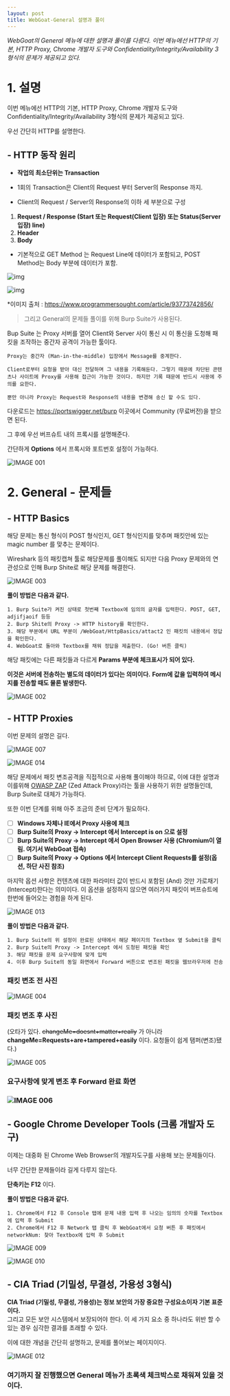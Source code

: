 ```yaml
---
layout: post
title: WebGoat-General 설명과 풀이
---
```



*WebGoat의 General 메뉴에 대한 설명과 풀이를 다룬다.*
*이번 메뉴에선 HTTP의 기본, HTTP Proxy, Chrome 개발자 도구와 Confidentiality/Integrity/Availability 3형식의 문제가 제공되고 있다.*



# 1. 설명



이번 메뉴에선 HTTP의 기본, HTTP Proxy, Chrome 개발자 도구와 Confidentiality/Integrity/Availability 3형식의 문제가 제공되고 있다.

우선 간단히 HTTP를 설명한다. 



## - HTTP 동작 원리

- **작업의 최소단위는 Transaction**
- 1회의 Transaction은 Client의 Request 부터 Server의 Response 까지.

- Client의 Request / Server의 Response의 이하 세 부분으로 구성

1. **Request / Response (Start 또는 Request(Client 입장) 또는 Status(Server 입장) line)**
2. **Header**
3. **Body**

* 기본적으로 GET Method 는 Request Line에 데이터가 포함되고, POST Method는 Body 부분에 데이터가 포함.

![img](https://www.programmersought.com/images/677/93df016d213e2419d5738192613b428d.png)

![img](https://www.programmersought.com/images/785/701272696c7b9f40c8d78771d3153ff9.png)

*이미지 출처 : https://www.programmersought.com/article/93773742856/





> 그리고 General의 문제들 풀이를 위해 Burp Suite가 사용된다. 

Bup Suite 는 Proxy 서버를 열어 Client와 Server 사이 통신 시 이 통신을 도청해 패킷을 조작하는 중간자 공격이 가능한 툴이다. 

```http
Proxy는 중간자 (Man-in-the-middle) 입장에서 Message를 중계한다.

Client로부터 요청을 받아 대신 전달하며 그 내용을 기록해둔다. 그렇기 때문에 차단된 콘텐츠나 사이트에 Proxy를 사용해 접근이 가능한 것이다. 하지만 기록 때문에 반드시 사용에 주의를 요한다.

뿐만 아니라 Proxy는 Request와 Response의 내용을 변경해 송신 할 수도 있다.
```



다운로드는 https://portswigger.net/burp  이곳에서 Community (무료버전)을 받으면 된다.

그 후에 우선 버프슈트 내의 프록시를 설명해준다.

간단하게 **Options** 에서 프록시와 포트번호 설정이 가능하다.

![IMAGE 001](https://user-images.githubusercontent.com/52769104/103628848-e6b69400-4f82-11eb-8511-b3ab819b12b7.png)



# 2. General - 문제들

## - HTTP Basics

해당 문제는 통신 형식이 POST 형식인지, GET 형식인지를 맞추며 패킷안에 있는 magic number 를 맞추는 문제이다.

Wireshark 등의 패킷캡쳐 툴로 해당문제를 풀이해도 되지만 다음 Proxy 문제와의 연관성으로 인해 Burp Shite로 해당 문제를 해결한다.

![IMAGE 003](https://user-images.githubusercontent.com/52769104/103628871-ee763880-4f82-11eb-9e07-1cca65ab85b6.png)



 **풀이 방법은 다음과 같다.**

```
1. Burp Suite가 켜진 상태로 첫번째 Textbox에 임의의 글자를 입력한다. POST, GET, adjifjaoif 등등
2. Burp Shite의 Proxy -> HTTP history를 확인한다.
3. 해당 부분에서 URL 부분이 /WebGoat/HttpBasics/attact2 인 패킷의 내용에서 정답을 확인한다.
4. WebGoat로 돌아와 Textbox를 채워 정답을 제출한다. (Go! 버튼 클릭)
```



해당 패킷에는 다른 패킷들과 다르게 **Params 부분에 체크표시가 되어 있다.** 

**이것은 서버에 전송하는 별도의 데이터가 있다는 의미이다.** 
**Form에 값을 입력하여 메시지를 전송할 때도 물론 발생한다.**

![IMAGE 002](https://user-images.githubusercontent.com/52769104/103628897-f7ffa080-4f82-11eb-8e00-6f6854926703.png)





## - HTTP Proxies

이번 문제의 설명은 길다. 

![IMAGE 007](https://user-images.githubusercontent.com/52769104/103628915-fdf58180-4f82-11eb-8306-dbf6cf198455.png)

![IMAGE 014](https://user-images.githubusercontent.com/52769104/103628938-051c8f80-4f83-11eb-9752-f73fdfd9f47e.png)



해당 문제에서 패킷 변조공격을 직접적으로 사용해 풀이해야 하므로, 이에 대한 설명과 이를위해 [OWASP ZAP](https://owasp.org/www-project-zap/) (Zed Attack Proxy)라는 툴을 사용하기 위한 설명들인데, Burp Suite로 대체가 가능하다.

또한 이번 단계를 위해 아주 조금의 준비 단계가 필요하다.

- [ ] **Windows 자체나 IE에서 Proxy 사용에 체크**
- [ ] **Burp Suite의 Proxy -> Intercept 에서 Intercept is on 으로 설정**
- [ ] **Burp Suite의 Proxy -> Intercept 에서 Open Browser 사용 (Chromium이 열림. 여기서 WebGoat 접속)**
- [ ] **Burp Suite의 Proxy -> Options 에서 Intercept Client Requests를 설정(옵션, 하단 사진 참조)**

마지막 옵션 사항은 컨텐츠에 대한 파라미터 값이 반드시 포함된 (And) 것만 가로채기(Intercept)한다는 의미이다. 이 옵션을 설정하지 않으면 여러가지 패킷이 버프슈트에 한번에 들어오는 경험을 하게 된다.



![IMAGE 013](https://user-images.githubusercontent.com/52769104/103628968-0f3e8e00-4f83-11eb-87b0-7be0e8729b98.png)



 **풀이 방법은 다음과 같다.**

```
1. Burp Suite의 위 설정이 완료된 상태에서 해당 페이지의 Textbox 옆 Submit을 클릭
2. Burp Suite의 Proxy -> Intercept 에서 도청된 패킷을 확인
3. 해당 패킷을 문제 요구사항에 맞게 입력
4. 이후 Burp Suite의 동일 화면에서 Forward 버튼으로 변조된 패킷을 웹브라우저에 전송
```

### 패킷 변조 전 사진

![IMAGE 004](https://user-images.githubusercontent.com/52769104/103629001-19f92300-4f83-11eb-8bc1-1fe9688c73d3.png)

### 패킷 변조 후 사진

(오타가 있다. ~~changeMe=doesnt+matter+really~~ 가 아니라
                       **changeMe=Requests+are+tampered+easily** 이다. 요청들이 쉽게 탬퍼(변조)됐다.)

![IMAGE 005](https://user-images.githubusercontent.com/52769104/103629003-1b2a5000-4f83-11eb-9402-c8f855502750.png)

### 요구사항에 맞게 변조 후 Forward 완료 화면 

### ![IMAGE 006](https://user-images.githubusercontent.com/52769104/103629007-1bc2e680-4f83-11eb-980b-2752b15bdb28.png)





## - Google Chrome Developer Tools (크롬 개발자 도구)

이제는 대중화 된 Chrome Web Browser의 개발자도구를 사용해 보는 문제들이다.

너무 간단한 문제들이라 길게 다루지 않는다.

**단축키는** **F12** 이다.



**풀이 방법은 다음과 같다.**

```
1. Chrome에서 F12 후 Console 탭에 문제 내용 입력 후 나오는 임의의 숫자를 Textbox에 입력 후 Submit
2. Chrome에서 F12 후 Network 탭 클릭 후 WebGoat에서 요청 버튼 후 패킷에서 networkNum: 찾아 Textbox에 입력 후 Submit
```

![IMAGE 009](https://user-images.githubusercontent.com/52769104/103629059-2e3d2000-4f83-11eb-8f9e-d46eec8a661b.png)

![IMAGE 010](https://user-images.githubusercontent.com/52769104/103629064-2ed5b680-4f83-11eb-9a89-99958ea88307.png)





## - CIA Triad (기밀성, 무결성, 가용성 3형식)

**CIA Triad (기밀성, 무결성, 가용성)는 정보 보안의 가장 중요한 구성요소이자 기본 표준이다.**  
그리고 모든 보안 시스템에서 보장되어야 한다.
이 세 가지 요소 중 하나라도 위반 할 수 있는 경우 심각한 결과를 초래할 수 있다.

이에 대한 개념을 간단히 설명하고, 문제를 풀어보는 페이지이다.

![IMAGE 012](https://user-images.githubusercontent.com/52769104/103629085-385f1e80-4f83-11eb-89b3-7cff553d99af.png)

 

### 여기까지 잘 진행했으면 General 메뉴가 초록색 체크박스로 채워져 있을 것이다.
